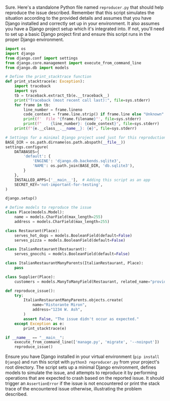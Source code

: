Sure. Here's a standalone Python file named `reproducer.py` that should help reproduce the issue described. Remember that this script simulates the situation according to the provided details and assumes that you have Django installed and correctly set up in your environment. It also assumes you have a Django project setup which it's integrated into. If not, you'll need to set up a basic Django project first and ensure this script runs in the proper Django environment.

```python
import os
import django
from django.conf import settings
from django.core.management import execute_from_command_line
from django.db import models

# Define the print_stacktrace function
def print_stacktrace(e: Exception):
    import traceback
    import sys
    tb = traceback.extract_tb(e.__traceback__)
    print("Traceback (most recent call last):", file=sys.stderr)
    for frame in tb:
        line_number = frame.lineno
        code_context = frame.line.strip() if frame.line else "Unknown"
        print(f'  File "{frame.filename}"', file=sys.stderr)
        print(f"    {line_number}: {code_context}", file=sys.stderr)
    print(f"{e.__class__.__name__}: {e}", file=sys.stderr)

# Settings for a minimal Django project used just for this reproduction
BASE_DIR = os.path.dirname(os.path.abspath(__file__))
settings.configure(
    DATABASES={
        'default': {
            'ENGINE': 'django.db.backends.sqlite3',
            'NAME': os.path.join(BASE_DIR, 'db.sqlite3'),
        }
    },
    INSTALLED_APPS=['__main__'],  # Adding this script as an app
    SECRET_KEY='not-important-for-testing',
)

django.setup()

# Define models to reproduce the issue
class Place(models.Model):
    name = models.CharField(max_length=255)
    address = models.CharField(max_length=255)

class Restaurant(Place):
    serves_hot_dogs = models.BooleanField(default=False)
    serves_pizza = models.BooleanField(default=False)

class ItalianRestaurant(Restaurant):
    serves_gnocchi = models.BooleanField(default=False)

class ItalianRestaurantManyParents(ItalianRestaurant, Place):
    pass

class Supplier(Place):
    customers = models.ManyToManyField(Restaurant, related_name="provider")

def reproduce_issue():
    try:
        ItalianRestaurantManyParents.objects.create(
            name="Ristorante Miron",
            address="1234 W. Ash",
        )
        assert False, "The issue didn't occur as expected."
    except Exception as e:
        print_stacktrace(e)

if __name__ == "__main__":
    execute_from_command_line(['manage.py', 'migrate', '--noinput'])
    reproduce_issue()
```

Ensure you have Django installed in your virtual environment (`pip install Django`) and run this script with `python3 reproducer.py` from your project's root directory. The script sets up a minimal Django environment, defines models to simulate the issue, and attempts to reproduce it by performing operations that are expected to crash based on the reported issue. It should trigger an `AssertionError` if the issue is not encountered or print the stack trace of the encountered issue otherwise, illustrating the problem described.